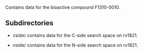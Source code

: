 Contains data for the bioactive compound F1310-0010.

## Subdirectories

- cside/ contains data for the C-side search space on rv1821.

- nside/ contains data for the N-side search space on rv1821.

